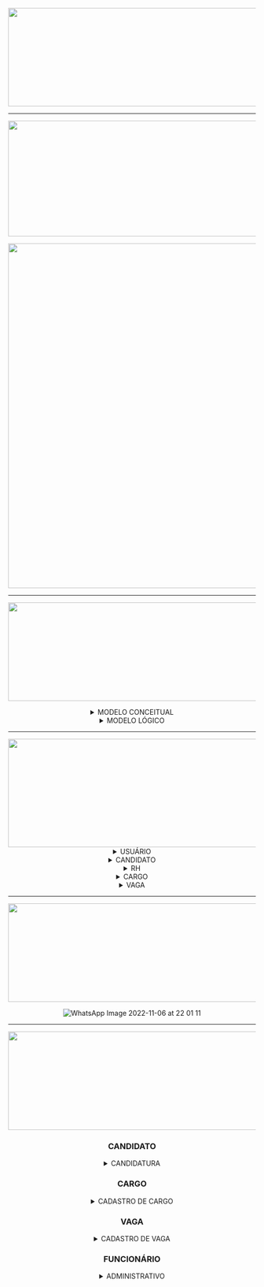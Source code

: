 [//]: # (CAPA 3° SPRINT)

<div align="center">

<img src = "https://user-images.githubusercontent.com/101594950/204066426-2ed0e4b5-b6d9-433f-89d3-14d2a7a61797.png" width="800" height="200" /> <br>
  
<hr>

[//]: # (CAPA BACKLOG DA SPRINT)

<img src = "https://user-images.githubusercontent.com/101594950/190470772-8df0141f-2bc7-4aa0-a361-7d501a8c4cb9.png" width="800" height="235" /> <br>


<img src = "https://user-images.githubusercontent.com/101594950/200088719-70e6b187-b030-4260-bf4c-ba54c264a55b.jpeg" width="1000" height="700" /> <br>

<hr>
 
<img src = "https://user-images.githubusercontent.com/101594950/190927311-c45a9a2e-f842-4808-bd11-3aae2a7377c9.png" width="900" height="200" /> <br>
  
<details>
  
<summary> MODELO CONCEITUAL </summary>
  
<br>
  
![conceitual](https://user-images.githubusercontent.com/101594950/200155447-f1edb825-0d4a-4f8d-88e3-829d6e03743f.png)
  
</summary>
  
</details>

<details> 
  <summary> MODELO LÓGICO </summary>
  
  ![ModeloLogico 2 0 (2)](https://user-images.githubusercontent.com/101594950/200155442-8b80e933-8982-41d8-8a7d-fb7991f57375.jpg)

  </summary>
</details>
  
<hr>

<img src = "https://user-images.githubusercontent.com/101594950/190471142-ead516a1-da58-4a01-879a-eb710026ce4f.png" width="800" height="220" />

<details>  
  
  <summary> USUÁRIO </summary>
  
  ![WhatsApp Image 2022-10-26 at 19 24 17](https://user-images.githubusercontent.com/101594950/200091953-9bbacc17-43fd-40fc-a1dd-8049e8b085f7.jpeg)
  
</details>

<details>

<summary> CANDIDATO </summary>
  
  <br>
  
### PAINEL DE VAGAS
  
 ![WhatsApp Image 2022-10-26 at 19 24 11](https://user-images.githubusercontent.com/101594950/200092459-1e0c07fa-1374-4e74-82a1-dcc3bae27051.jpeg)
  
### CANDIDATURA
  
 ![FAX](https://user-images.githubusercontent.com/101594950/200092013-a0c688ae-8da1-4995-9f8d-a03dbcb16ec3.jpeg)
  
### CONFIRMAÇÃO DE CANDIDATURA
  
 ![11-1](https://user-images.githubusercontent.com/101594950/200092354-1b00ebca-eb46-4bd7-86f8-3e2f1febee32.jpeg)
  
### PAINEL DO CANDIDATO
 
 ![3](https://user-images.githubusercontent.com/101594950/200092033-179e12f5-cc66-42d2-9858-a2f940e2901f.jpeg)
  
  
### ACOMPANHAMENTO DE PROCESSOS SELETIVOS

 ![6](https://user-images.githubusercontent.com/101594950/200092121-d8bdc1f8-9b04-438f-8bf4-63f2691a4461.jpeg)
  
### STATUS DE CANDIDATURA
  
 ![7](https://user-images.githubusercontent.com/101594950/200092527-b8c8c876-f58d-421a-a27c-8ca1e22c2219.jpeg)

 </summary>

</details>

 <details> <summary> RH </summary> 
  
  ### PAINEL DO RH
  
![20](https://user-images.githubusercontent.com/101594950/200096345-100c8fac-5d96-4cda-9fb7-3ab477ac1d44.jpeg)
  
  ### CADASTRO DE RH
  
 ![21](https://user-images.githubusercontent.com/101594950/200096352-6e331329-b9ee-4713-89cf-98cdc9bdab27.jpeg)
  
  ### CONFIRMAÇÃO DE CADASTRO
  
  ![53](https://user-images.githubusercontent.com/101594950/200096363-69ca74ca-f843-421b-838d-8b32c44ed386.jpeg)
  
  
  ### VISUALIZAÇÃO DE QUADRO DE FUNCIONÁRIOS
  
  ![52](https://user-images.githubusercontent.com/101594950/200096376-280cdf2e-1688-48e6-a833-0ab6a9babdf8.jpeg)
  
  ### VISUALIZAÇÃO DE DETALHADA
  
  ![22](https://user-images.githubusercontent.com/102266928/200098721-268cb48e-9b01-4e64-ba2c-a6d64afbb902.png)

  </summary>
  
  </details>

 
 <details> <summary> CARGO </summary> 
  
  ### CADASTRO DO CARGO
  
![31](https://user-images.githubusercontent.com/101594950/200096316-bd53b828-03bd-4b4b-a228-3101c61cf640.jpeg)
  
  ### CONFIRMAÇÃO DE CADASTRO
  
  ![cargo2](https://user-images.githubusercontent.com/101594950/194789388-5e3738a7-0164-4887-bc39-9da619fdf3a5.png)

  </summary>
  
  </details>
 
 <details>

 <summary> VAGA </summary><br>
  
 ## CADASTRO DE VAGA <br> 
  
 <div align="center">
 
[//]: # (BURNDONW)
 
![40](https://user-images.githubusercontent.com/101594950/200095006-fa07e04e-d752-4b32-bb36-8d7195c0f9a1.jpeg)

 </div>
  
 ## Finalizado <br>
  
 <div align="center">
 
 ![26](https://user-images.githubusercontent.com/102266928/200098795-472b8afc-c0e2-4f49-96da-7d2a7021787f.png)


 </details>
   
  <hr>
  <div align="center">
   
  <img src = "https://user-images.githubusercontent.com/101594950/190472217-16afc4a5-bbf4-4073-a0ae-4d122b896dfc.png" width="800" height="200" /> <br>
 
![WhatsApp Image 2022-11-06 at 22 01 11](https://user-images.githubusercontent.com/101594950/200206589-704278b8-0ef6-408a-97b5-badff9c91d80.jpeg)


  <hr>

  <img src = "https://user-images.githubusercontent.com/101594950/190481974-a6584ad8-9cd7-447b-8678-9ce2fa191fa9.png" width="800" height="200" /> <br>
    
 ### CANDIDATO

<details>  
  
  <summary> CANDIDATURA </summary>
  
 ### CADASTRO
 
 ![cad](https://user-images.githubusercontent.com/101594950/200205495-6d9c9d7c-3105-4997-8805-18ebcb1e4fb2.gif)

 ### LOGIN DO CANDIDATO
 
 ![login](https://user-images.githubusercontent.com/101594950/200205589-aed0d715-9dfd-4e39-9e71-0c260f178bac.gif)

### CANDIDATURA

![candidatura](https://user-images.githubusercontent.com/101594950/200205659-d84a763d-287f-421f-960a-f08e3979e0b3.gif)

  </summary>
  
</details>
  
### CARGO

<details> <summary> CADASTRO DE CARGO </summary> 
  
  ![Cadastro_Cargo](https://user-images.githubusercontent.com/101594950/200205852-1470c72f-b203-40a4-833a-648fbedc4e0d.gif)
 
  </summary> </details>
 
</div>

### VAGA

<details>
<summary> CADASTRO DE VAGA </summary>
  
  ![Cadastro_Vaga](https://user-images.githubusercontent.com/101594950/200205873-0f51b563-e081-4a0f-ad19-641fb946a14d.gif)

  </summary>
  
</details>

### FUNCIONÁRIO

<details>
<summary> ADMINISTRATIVO </summary>

### CADASTRO DE FUNCIONÁRIO
   
  ![Cadastrando_Funcionario](https://user-images.githubusercontent.com/101594950/200205952-cc85867b-7d6f-47e7-aea4-611e7e160387.gif)

### LOGIN DO FUNCIONÁRIO

![Logando_Funcionario](https://user-images.githubusercontent.com/101594950/200206031-b32ac14b-1bc6-4e6c-bb99-4693a4acbb45.gif)

### ATUALIZANDO DADOS DO FUNCIONÁRIO

![Atualiazando_Funcionario](https://user-images.githubusercontent.com/101594950/200206075-4ab6f17e-f658-46b1-8dd4-55286779538c.gif)

  </summary>
  
</details>

